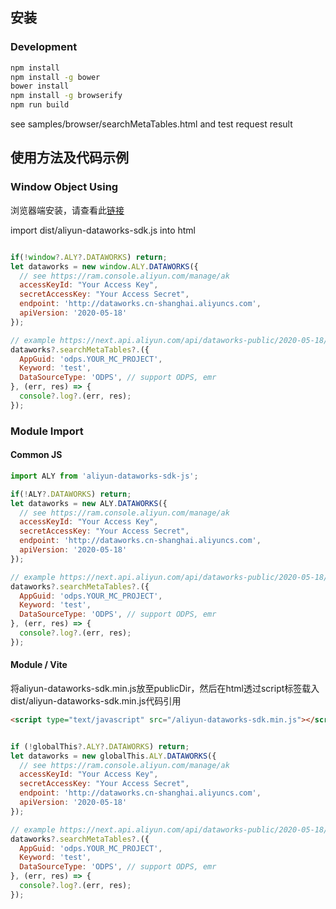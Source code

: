 ## 安装

### Development

```sh
npm install
npm install -g bower
bower install
npm install -g browserify
npm run build
```

see samples/browser/searchMetaTables.html and test request result

## 使用方法及代码示例

### Window Object Using

浏览器端安装，请查看此[链接](https://github.com/datafe/aliyun-dataworks-sdk-js/blob/master/browser.md)

import dist/aliyun-dataworks-sdk.js into html

``` javascript

if(!window?.ALY?.DATAWORKS) return;
let dataworks = new window.ALY.DATAWORKS({
  // see https://ram.console.aliyun.com/manage/ak
  accessKeyId: "Your Access Key",
  secretAccessKey: "Your Access Secret",
  endpoint: 'http://dataworks.cn-shanghai.aliyuncs.com',
  apiVersion: '2020-05-18'
});

// example https://next.api.aliyun.com/api/dataworks-public/2020-05-18/SearchMetaTables
dataworks?.searchMetaTables?.({
  AppGuid: 'odps.YOUR_MC_PROJECT',
  Keyword: 'test',
  DataSourceType: 'ODPS', // support ODPS, emr
}, (err, res) => {
  console?.log?.(err, res);
});
```

### Module Import

#### Common JS

``` javascript
import ALY from 'aliyun-dataworks-sdk-js';

if(!ALY?.DATAWORKS) return;
let dataworks = new ALY.DATAWORKS({
  // see https://ram.console.aliyun.com/manage/ak
  accessKeyId: "Your Access Key",
  secretAccessKey: "Your Access Secret",
  endpoint: 'http://dataworks.cn-shanghai.aliyuncs.com',
  apiVersion: '2020-05-18'
});

// example https://next.api.aliyun.com/api/dataworks-public/2020-05-18/SearchMetaTables
dataworks?.searchMetaTables?.({
  AppGuid: 'odps.YOUR_MC_PROJECT',
  Keyword: 'test',
  DataSourceType: 'ODPS', // support ODPS, emr
}, (err, res) => {
  console?.log?.(err, res);
});
```

#### Module / Vite

将aliyun-dataworks-sdk.min.js放至publicDir，然后在html透过script标签载入dist/aliyun-dataworks-sdk.min.js代码引用

``` html
<script type="text/javascript" src="/aliyun-dataworks-sdk.min.js"></script>
```

```javascript

if (!globalThis?.ALY?.DATAWORKS) return;
let dataworks = new globalThis.ALY.DATAWORKS({
  // see https://ram.console.aliyun.com/manage/ak
  accessKeyId: "Your Access Key",
  secretAccessKey: "Your Access Secret",
  endpoint: 'http://dataworks.cn-shanghai.aliyuncs.com',
  apiVersion: '2020-05-18'
});

// example https://next.api.aliyun.com/api/dataworks-public/2020-05-18/SearchMetaTables
dataworks?.searchMetaTables?.({
  AppGuid: 'odps.YOUR_MC_PROJECT',
  Keyword: 'test',
  DataSourceType: 'ODPS', // support ODPS, emr
}, (err, res) => {
  console?.log?.(err, res);
});

```

